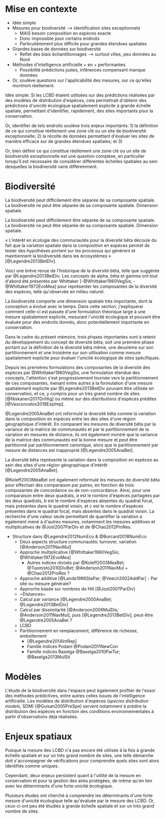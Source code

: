 # Mise en contexte

- Idée simple
- Mesures pour biodiversité --> identification sites exceptionnels
    - MAIS besoin composition en espèces exacte
    - Donc impossible pour certains endroits
    - Particulièrement plus difficile pour grandes étendues spatiales
- Grandes bases de données sur biodiversité
    - Reflet des biais échantillonnages --> surtout villes, peu données au Nord
- Méthodes d'intelligence artificielle + en + performantes
    - Possibilité prédictions justes, inférences compensant manque données
- Or, soulève questions sur l'applicabilité des mesures, sur ce qu'elles montrent réellement.

Idée simple: Si les LCBD étaient utilisées sur des prédictions réalisées par des modèles de distribution d'espèces, cela permettrait d'obtenir des prédictions d'unicité écologique spatialement explicite à grande échelle spatiale, permettant d'identifier, rapidement, des sites importants pour la conservation.

Or, identifier de tels endroits soulève trois enjeux importants: 1) la
définition de ce qui constitue réellement une zone clé ou un site de
biodiversité exceptionnelle; 2) la récolte de données permettant d'évaluer les
sites de manière efficace sur de grandes étendues spatiales; et 3) 

Or, bien définir ce qui constitue réellement une zone clé ou un site de
biodiversité exceptionnelle est une question complexe, en particulier lorsqu’il
est nécessaire de considérer différentes échelles spatiales au sein desquelles
la biodiversité varie différemment.

# Biodiversité 

La biodiversité peut difficilement être séparée de sa composante spatiale. La biodiversité ne peut être séparée de sa composante spatiale. Dimension spatiale.

La biodiversité peut difficilement être séparée de sa composante spatiale. La biodiversité ne peut être séparée de sa composante spatiale. Dimension spatiale.

« L'intérêt en écologie des communautés pour la diversité bêta découle du fait que la variation spatiale dans la composition en espèces permet de tester des hypothèses portant sur les processus qui génèrent et maintiennent la biodiversité dans les écosystèmes » [@Legendre2013BetDiv].

Voici une brève revue de l'historique de la diversité bêta, telle que suggérée par @Legendre2013BetDiv. Les concepts de alpha, bêta et gamma ont tout d'abord été présentés par Whittaker [-@Whittaker1960VegSis; -@Whittaker1972EvoMea] pour représenter les composantes de la diversité des espèces, telle qu'observée en milieu naturel.

La biodiversité comporte une dimension spatiale très importante, dont la conception a évolué avec le temps. Dans cette section, j'expliquerai comment celle-ci est passée d'une formulation théorique large à une mesure spatialement explicite, mesurant l'unicité écologique et pouvant être évaluée pour des endroits donnés, donc potentiellement importante en conservation. 

Dans le cadre du présent mémoire, trois phases importantes sont à retenir du développement du concept de diversité bêta, soit une première phase portant sur la définition de la diversité bêta même, une deuxième sur son partitionnement et une troisième sur son utilisation comme mesure spatialement explicite pour évaluer l'unicité écologique de sites spécifiques.

Depuis les premières formulations des composantes de la diversité des espèces par @Whittaker1960VegSis, une formulation étendue des concepts, l'attention s'est progressivement tournée vers le partitionnement de ces composantes, menant entre autres à la formulation d'une mesure spatialement explicite par @Legendre2013BetDiv pouvant être utilisée en conservation, et ce, y compris pour un très grand nombre de sites [@Niskanen2017DriHig] ou même sur des distributions d'espèces prédites [@Vasconcelos2018ExpImp].

@Legendre2005AnaBet ont reformulé la diversité bêta comme la variation dans la composition en espèces entre les des sites d'une région géographique d'intérêt. En comparant les mesures de diversité bêta par la variance de la matrice de communautés et par le partitionnement de la variation en mesures de distance, ils ont également montré que la variance de la matrice des communautés est la bonne mesure et peut être partitionné par partitionnement canonique, alors que le partitionnement par mesure de distances est inapproprié [@Legendre2005AnaBet].

La diversité bêta représente la variation dans la composition en espèces au sein des sites d'une région géographique d'intérêt [@Legendre2005AnaBet].

@Koleff2003MeaBet ont également reformulé les mesures de diversité bêta pour effectuer des comparaison par paires, en fonction de trois composantes de concordance ou de non-concordance. Ainsi, pour une comparaison entre deux quadrats, $a$ est le nombre d'espèces partagées par les deux quadrats, $b$ est le nombre d'espèces absentes du quadrat focal, mais présentes dans le quadrat voisin, et $c$ est le nombre d'espèces présentes dans le quadrat focal, mais absentes dans le quadrat voisin. La recherche d'une valeur seule permettant de quantifier la variation a également mené à d'autres mesures, notamment les mesures additives et multiplicatives de @Jost2007ParDiv et de @Chao2012ProRes.

- Structure dans @Legendre2012NumEco & @Borcard2018NumEco
    - Deux aspects structure communautés: turnover, variation [@Anderson2011NavMul]
    - Approche multiplicative [@Whittaker1960VegSis; @Whittaker1972EvoMea]
        - Autres indices révisés par @Koleff2003MeaBet; @Tuomisto2010DivBet; @Anderson2011NavMul + @Chao2012ProRes ?
    - Approche additive [@Lande1996StaPar; @Veech2002AddPar] - Par site ou mesure générale?
    - Approche basée sur nombres de Hill [@Jost2007ParDiv]
    - ~Distances~
    - Calcul par variance [@Legendre2005AnaBet; @Legendre2013BetDiv]
    - Calcul par dissimilarité [@Anderson2006MulDis; @Anderson2011NavMul], puis [@Legendre2013BetDiv], peut-être @Legendre2005AnaBet ?
    - LCBD
    - Partitionnement en remplacement, différence de richesse, emboîtement
        - [@Legendre2014IntRep]
        - Famille indices Podani @Podani2011NewCon
        - Famille indices Baselga @Baselga2010ParTur; @Baselga2013MulSit

# Modèles 

L'étude de la biodiversité dans l'espace peut également profiter de l'essor des méthodes prédictives, entre autres celles issues de l'intelligence artificielle. Les modèles de distribution d'espèces (_species distribution models_, SDM) [@Guisan2005PreSpe] servent notamment à prédire la distribution des espèces en fonction des conditions environnementales à partir d'observations déjà réalisées. 

# Enjeux spatiaux

Puisque la mesure des LCBD n'a pas encore été utilisée à la fois à grande échelle spatiale et sur un très grand nombre de sites, une telle démarche doit s'accompagner de vérifications pour comprendre quels sites sont alors identifiés comme uniques.

Cependant, deux enjeux persistent quant à l'utilité de la mesure en conservation et pour la gestion des aires protégées, de même qu'en lien avec les déterminants d'une forte unicité écologique. 

Plusieurs études ont cherché à comprendre les déterminants d'une forte mesure d'unicité écologique telle qu'évaluée par le mesure des LCBD. Or, ceux-ci ont peu été étudiés à grande échelle spatiale et sur un très grand nombre de sites.
